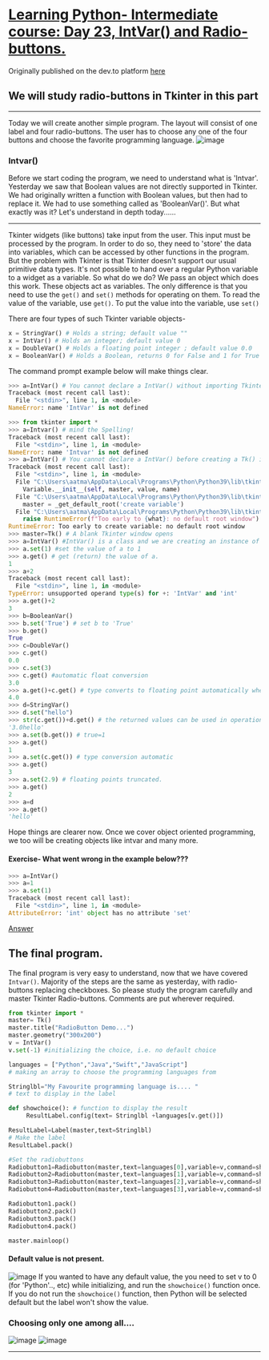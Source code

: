 # [Learning Python- Intermediate course: Day 23, IntVar() and Radio-buttons.](https://dev.to/aatmaj/learning-python-intermediate-course-day-23-intvar-and-radio-buttons-164k)

Originally published on the dev.to platform [here](https://dev.to/aatmaj/learning-python-intermediate-course-day-23-intvar-and-radio-buttons-164k)

We will study radio-buttons in Tkinter in this part
---
____
Today we will create another simple program. The layout will consist of one label and four radio-buttons. The user has to choose any one of the four buttons and choose the favorite programming language.
![image](https://dev-to-uploads.s3.amazonaws.com/uploads/articles/qsj3kipt7kffkea7lm79.png)
 

### Intvar()
Before we start coding the program, we need to understand what is 'Intvar'. Yesterday we saw that Boolean values are not directly supported in Tkinter. We had originally written a function with Boolean values, but then had to replace it. We had to use something called as 'BooleanVar()'. But what exactly was it? Let's understand in depth today......

____
Tkinter widgets (like buttons) take input from the user. This input must be processed by the program. In order to do so, they need to 'store' the data into variables, which can be accessed by other functions in the program. But the problem with Tkinter is that Tkinter doesn't support our usual primitive data types. It's not possible to hand over a regular Python variable to a widget as a variable. So what do we do? We pass an object which does this work. These objects act as variables. The only difference is that you need to use the `get()` and `set()` methods for operating on them. To read the value of the variable, use `get()`. To put the value into the variable, use `set()`

There are four types of such Tkinter variable objects-
```python
x = StringVar() # Holds a string; default value ""
x = IntVar() # Holds an integer; default value 0
x = DoubleVar() # Holds a floating point integer ; default value 0.0
x = BooleanVar() # Holds a Boolean, returns 0 for False and 1 for True
```

The command prompt example below will make things clear.
```python
>>> a=IntVar() # You cannot declare a IntVar() without importing Tkinter
Traceback (most recent call last):
  File "<stdin>", line 1, in <module>
NameError: name 'IntVar' is not defined

>>> from tkinter import *
>>> a=Intvar() # mind the Spelling!
Traceback (most recent call last):
  File "<stdin>", line 1, in <module>
NameError: name 'Intvar' is not defined
>>> a=IntVar() # You cannot declare a IntVar() before creating a Tk() instance.
Traceback (most recent call last):
  File "<stdin>", line 1, in <module>
  File "C:\Users\aatma\AppData\Local\Programs\Python\Python39\lib\tkinter\__init__.py", line 539, in __init__
    Variable.__init__(self, master, value, name)
  File "C:\Users\aatma\AppData\Local\Programs\Python\Python39\lib\tkinter\__init__.py", line 346, in __init__
    master = _get_default_root('create variable')
  File "C:\Users\aatma\AppData\Local\Programs\Python\Python39\lib\tkinter\__init__.py", line 297, in _get_default_root
    raise RuntimeError(f"Too early to {what}: no default root window")
RuntimeError: Too early to create variable: no default root window
>>> master=Tk() # A blank Tkinter window opens 
>>> a=IntVar() #IntVar() is a class and we are creating an instance of the class.
>>> a.set(1) #set the value of a to 1
>>> a.get() # get (return) the value of a.
1
>>> a+2
Traceback (most recent call last):
  File "<stdin>", line 1, in <module>
TypeError: unsupported operand type(s) for +: 'IntVar' and 'int'
>>> a.get()+2
3
>>> b=BooleanVar()
>>> b.set('True') # set b to 'True'
>>> b.get()
True
>>> c=DoubleVar()
>>> c.get()
0.0
>>> c.set(3)
>>> c.get() #automatic float conversion
3.0
>>> a.get()+c.get() # type converts to floating point automatically when float and integer added.
4.0
>>> d=StringVar()
>>> d.set("hello")
>>> str(c.get())+d.get() # the returned values can be used in operations.
'3.0hello'
>>> a.set(b.get()) # true=1
>>> a.get()
1
>>> a.set(c.get()) # type conversion automatic
>>> a.get()
3
>>> a.set(2.9) # floating points truncated.
>>> a.get()
2
>>> a=d
>>> a.get()
'hello'
```
Hope things are clearer now. Once we cover object oriented programming, we too will be creating objects like intvar and many more.
#### Exercise- What went wrong in the example below???
```python
>>> a=IntVar()
>>> a=1
>>> a.set(1)
Traceback (most recent call last):
  File "<stdin>", line 1, in <module>
AttributeError: 'int' object has no attribute 'set'
```
[Answer](https://github.com/Aatmaj-Zephyr/Learning-Python/blob/a70d927e9a9551d32979e7929689b9465f9e12dd/Intermediate/Day%2023/Exercise%20solution/Exercise%201.md)

## The final program.
The final program is very easy to understand, now that we have covered `Intvar()`. Majority of the steps are the same as yesterday, with radio-buttons replacing checkboxes. So please study the program carefully and master Tkinter Radio-buttons. Comments are put wherever required.

```python
from tkinter import *
master= Tk()
master.title("RadioButton Demo...")
master.geometry("300x200")
v = IntVar()
v.set(-1) #initializing the choice, i.e. no default choice

languages = ["Python","Java","Swift","JavaScript"]
# making an array to choose the programming languages from

Stringlbl="My Favourite programming language is.... "
# text to display in the label

def showchoice(): # function to display the result
     ResultLabel.config(text= Stringlbl +languages[v.get()])

ResultLabel=Label(master,text=Stringlbl)
# Make the label                  
ResultLabel.pack()

#Set the radiobuttons
Radiobutton1=Radiobutton(master,text=languages[0],variable=v,command=showchoice, value=0)
Radiobutton2=Radiobutton(master,text=languages[1],variable=v,command=showchoice, value=1)
Radiobutton3=Radiobutton(master,text=languages[2],variable=v,command=showchoice, value=2)
Radiobutton4=Radiobutton(master,text=languages[3],variable=v,command=showchoice, value=3)

Radiobutton1.pack()
Radiobutton2.pack()
Radiobutton3.pack()
Radiobutton4.pack()                

master.mainloop()                  
```
#### Default value is not present.
![image](https://dev-to-uploads.s3.amazonaws.com/uploads/articles/cf3f2l0lvzjmkaatekbt.png)
If you wanted to have any default value, the you need to set v to 0 (for 'Python'.., etc) while initializing, and run the  `showchoice()` function once. If you do not run the `showchoice()` function, then Python will be selected default but the label won't show the value.


### Choosing only one among all....
![image](https://dev-to-uploads.s3.amazonaws.com/uploads/articles/iln9ozktxek2xdfdtjdk.png)
![image](https://dev-to-uploads.s3.amazonaws.com/uploads/articles/dk3id3wppbuzpy6um10w.png)
 
_____
